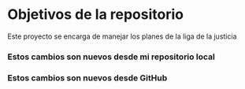 # Objetivos de la repositorio

Este proyecto se encarga de manejar los planes de la liga de la justicia

### Estos cambios son nuevos desde mi repositorio local
### Estos cambios son nuevos desde GitHub


